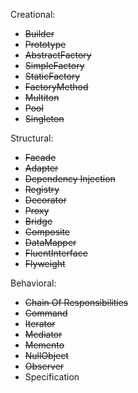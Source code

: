 Creational:
* ~~Builder~~
* ~~Prototype~~
* ~~AbstractFactory~~
* ~~SimpleFactory~~
* ~~StaticFactory~~
* ~~FactoryMethod~~
* ~~Multiton~~
* ~~Pool~~
* ~~Singleton~~

Structural:
* ~~Facade~~
* ~~Adapter~~
* ~~Dependency Injection~~
* ~~Registry~~
* ~~Decorator~~
* ~~Proxy~~
* ~~Bridge~~
* ~~Composite~~
* ~~DataMapper~~
* ~~FluentInterface~~
* ~~Flyweight~~

Behavioral:
* ~~Chain Of Responsibilities~~
* ~~Command~~
* ~~Iterator~~
* ~~Mediator~~
* ~~Memento~~
* ~~NullObject~~
* ~~Observer~~
* Specification
